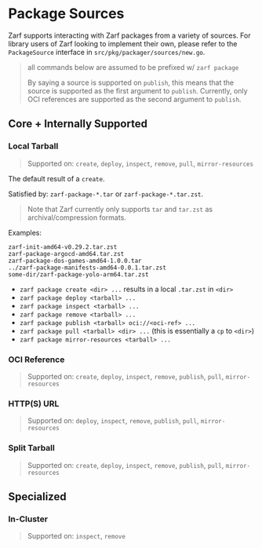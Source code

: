 # Package Sources

Zarf supports interacting with Zarf packages from a variety of sources. For library users of Zarf looking to implement their own, please refer to the `PackageSource` interface in `src/pkg/packager/sources/new.go`.

> all commands below are assumed to be prefixed w/ `zarf package`
>
> By saying a source is supported on `publish`, this means that the source is supported as the first argument to `publish`. Currently, only OCI references are supported as the second argument to `publish`.

## Core + Internally Supported

### Local Tarball

> Supported on: `create`, `deploy`, `inspect`, `remove`, `pull`, `mirror-resources`

The default result of a `create`.

Satisfied by: `zarf-package-*.tar` or `zarf-package-*.tar.zst`.

> Note that Zarf currently only supports `tar` and `tar.zst` as archival/compression formats.

Examples:

```text
zarf-init-amd64-v0.29.2.tar.zst
zarf-package-argocd-amd64.tar.zst
zarf-package-dos-games-amd64-1.0.0.tar
../zarf-package-manifests-amd64-0.0.1.tar.zst
some-dir/zarf-package-yolo-arm64.tar.zst
```

- `zarf package create <dir> ...` results in a local `.tar.zst` in `<dir>`
- `zarf package deploy <tarball> ...`
- `zarf package inspect <tarball> ...`
- `zarf package remove <tarball> ...`
- `zarf package publish <tarball> oci://<oci-ref> ...`
- `zarf package pull <tarball> <dir> ...` (this is essentially a `cp` to `<dir>`)
- `zarf package mirror-resources <tarball> ...`

### OCI Reference

> Supported on: `create`, `deploy`, `inspect`, `remove`, `publish`, `pull`, `mirror-resources`

<!-- TODO: successive operations will be a cache-first approach in the future, update this doc when that occurs -->

### HTTP(S) URL

> Supported on: `deploy`, `inspect`, `remove`, `publish`, `pull`, `mirror-resources`

### Split Tarball

> Supported on: `create`, `deploy`, `inspect`, `remove`, `publish`, `pull`, `mirror-resources`

## Specialized

### In-Cluster

> Supported on: `inspect`, `remove`
